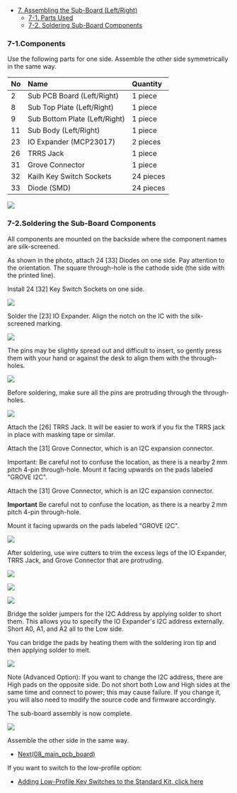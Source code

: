 <!-- ### Monkeypad Build Guide Top Page is here [English](01_build_guide.md)  -->

- [7. Assembling the Sub-Board (Left/Right)](07_sub_pcb_board.md)
  - [7-1. Parts Used](./07_sub_pcb_board.md/#7-1-parts-used)
  - [7-2. Soldering Sub-Board Components](./07_sub_pcb_board.md/#7-2-soldering-sub-board-components)

### 7-1.Components

Use the following parts for one side. Assemble the other side symmetrically in the same way.

| No | Name	| Quantity |
|:-|:-|:-|
|  2 | Sub PCB Board (Left/Right) | 1 piece |
|  8 | Sub Top Plate (Left/Right) | 1 piece |
|  9 | Sub Bottom Plate (Left/Right) | 1 piece |
| 11 | Sub Body (Left/Right) | 1 piece |
| 23 | IO Expander (MCP23017) | 2 pieces | |
| 26 | TRRS Jack | 1 piece |
| 31 | Grove Connector | 1 piece |
| 32 | Kailh Key Switch Sockets | 24 pieces |
| 33 | Diode (SMD) | 24 pieces |

![](../images/07/monkeypad_7_01.jpeg)

### 7-2.Soldering the Sub-Board Components

All components are mounted on the backside where the component names are silk-screened.

As shown in the photo, attach 24 [33] Diodes on one side. Pay attention to the orientation. The square through-hole is the cathode side (the side with the printed line).

Install 24 [32] Key Switch Sockets on one side.

![](../images/07/monkeypad_7_02.jpeg)

Solder the [23] IO Expander. Align the notch on the IC with the silk-screened marking.

![](../images/07/monkeypad_7_12.jpeg)

The pins may be slightly spread out and difficult to insert, so gently press them with your hand or against the desk to align them with the through-holes.

![](../images/07/monkeypad_7_03.jpeg)

Before soldering, make sure all the pins are protruding through the through-holes.

![](../images/07/monkeypad_7_04.jpeg)

Attach the [26] TRRS Jack. It will be easier to work if you fix the TRRS jack in place with masking tape or similar.

Attach the [31] Grove Connector, which is an I2C expansion connector.

Important: Be careful not to confuse the location, as there is a nearby 2 mm pitch 4-pin through-hole. Mount it facing upwards on the pads labeled "GROVE I2C".

Attach the [31] Grove Connector, which is an I2C expansion connector.

**Important** Be careful not to confuse the location, as there is a nearby 2 mm pitch 4-pin through-hole.

Mount it facing upwards on the pads labeled "GROVE I2C".

![](../images/07/monkeypad_7_06.jpeg)

After soldering, use wire cutters to trim the excess legs of the IO Expander, TRRS Jack, and Grove Connector that are protruding.

![](../images/07/monkeypad_7_07.jpeg)

![](../images/07/monkeypad_7_08.jpeg)

![](../images/07/monkeypad_7_09.jpeg)

Bridge the solder jumpers for the I2C Address by applying solder to short them. This allows you to specify the IO Expander's I2C address externally. Short A0, A1, and A2 all to the Low side.

You can bridge the pads by heating them with the soldering iron tip and then applying solder to melt.

![](../images/07/monkeypad_7_10.jpeg)

Note (Advanced Option): If you want to change the I2C address, there are High pads on the opposite side. Do not short both Low and High sides at the same time and connect to power; this may cause failure. If you change it, you will also need to modify the source code and firmware accordingly.

The sub-board assembly is now complete.

![](../images/07/monkeypad_7_11.jpeg)

Assemble the other side in the same way.

  - [Next(08_main_pcb_board)](08_main_pcb_board.md)

If you want to switch to the low-profile option:

  - [Adding Low-Profile Key Switches to the Standard Kit, click here](low_profile/07_sub_pcb_board_low_profile.md)
